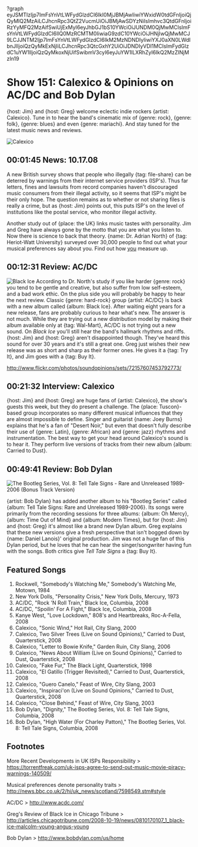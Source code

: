 ?graph eyJSMTIzIjp7ImFsYnVtLWFydGlzdCI6IkI0MjJBMjAwIiwiYWxidW0tdGFnIjoiQjQyMlQ2MzAiLCJhcnRpc3QtZ2VucmUiOiJBMjAwSDYzNiIsImhvc3QtdGFnIjoiRzYyMFQ2MzAifSwiUjExMyI6eyJhbGJ1bS10YWciOiJUNDM0QjMwMCIsImFsYnVtLWFydGlzdCI6IlQ0MzRCMTM0IiwiaG9zdC10YWciOiJHNjIwQjMwMCJ9LCJJNTM2Ijp7ImFsYnVtLWFydGlzdCI6IkM2MzNDNDIyIiwiYXJ0aXN0LWdlbnJlIjoiQzQyMkExNjIiLCJhcnRpc3QtcGxhY2UiOiJDNDIyVDI1MCIsImFydGlzdC1uYW1lIjoiQzQyMkoxNjUifSwibmV3cyI6eyJuYW1lLXRhZyI6IkQ2MzZINjMzIn19

# Show 151: Calexico & Opinions on AC/DC and Bob Dylan
{host: Jim} and {host: Greg} welcome eclectic indie rockers {artist: Calexico}. Tune in to hear the band's cinematic mix of {genre: rock}, {genre: folk}, {genre: blues} and even {genre: mariachi}. And stay tuned for the latest music news and reviews.

![Calexico](http://static.soundopinions.org/images/2008/calexico.jpg)

## 00:01:45 News: 10.17.08
A new British survey shows that people who illegally {tag: file-share} can be deterred by warnings from their internet service providers (ISP's). Thus far letters, fines and lawsuits from record companies haven't discouraged music consumers from their illegal activity, so it seems that ISP's might be their only hope. The question remains as to whether or not sharing files is really a crime, but as {host: Jim} points out, this puts ISP's on the level of institutions like the postal service, who monitor illegal activity.

Another study out of {place: the UK} links music tastes with personality. Jim and Greg have always gone by the motto that you are what you listen to. Now there is science to back that theory. {name: Dr. Adrian North} of {tag: Heriot-Watt University} surveyed over 30,000 people to find out what your musical preferences say about you. Find out how [you](http://news.bbc.co.uk/2/hi/uk_news/scotland/7598549.stm#style) measure up.

## 00:12:31 Review: AC/DC
![Black Ice](http://is1.mzstatic.com/image/thumb/Music4/v4/07/4d/8b/074d8b60-3b27-4527-1243-cf12e0d3759b/source/600x600bb.jpg "5040714/574052242")
According to Dr. North's study if you like harder {genre: rock} you tend to be gentle and creative, but also suffer from low self-esteem, and a bad work ethic. On the plus side you will probably be happy to hear the next review. Classic {genre: hard-rock} group {artist: AC/DC} is back with a new album called {album: Black Ice}. After waiting eight years for a new release, fans are probably curious to hear what's new. The answer is not much. While they are trying out a new distribution model by making their album available only at {tag: Wal-Mart}, AC/DC is not trying out a new sound. On *Black Ice* you'll still hear the band's hallmark rhythms and riffs. {host: Jim} and {host: Greg} aren't disappointed though. They've heard this sound for over 30 years and it's still a great one. Greg just wishes their new release was as short and sharp as their former ones. He gives it a {tag: Try It}, and Jim goes with a {tag: Buy It}.

http://www.flickr.com/photos/soundopinions/sets/72157607453792773/

## 00:21:32 Interview: Calexico
{host: Jim} and {host: Greg} are huge fans of {artist: Calexico}, the show's guests this week, but they do present a challenge. The {place: Tuscon}-based group incorporates so many different musical influences that they are almost impossible to define. Singer and guitarist {name: Joey Burns} explains that he's a fan of  "Desert Noir," but even that doesn't fully describe their use of {genre: Latin}, {genre: African} and {genre: jazz} rhythms and instrumentation. The best way to get your head around Calexico's sound is to hear it. They perform live versions of tracks from their new album {album: Carried to Dust}.

## 00:49:41 Review: Bob Dylan
![The Bootleg Series, Vol. 8: Tell Tale Signs - Rare and Unreleased 1989-2006 (Bonus Track Version)](http://is1.mzstatic.com/image/thumb/Features6/v4/cf/1c/ce/cf1ccece-3fc0-058d-65f3-c926b2aa4425/dj.lwvbdbtx.jpg/600x600bb-85.jpg "462006/293209884")

{artist: Bob Dylan} has added another album to his "Bootleg Series" called {album: Tell Tale Signs: Rare and Unreleased 1989-2006}. Its songs were primarily from the recording sessions for three albums: {album: Oh Mercy}, {album: Time Out of Mind} and {album: Modern Times}, but for {host: Jim} and {host: Greg} it's almost like a brand new Dylan album. Greg explains that these new versions give a fresh perspective that isn't bogged down by {name: Daniel Lanois}' original production. Jim was not a huge fan of this Dylan period, but he loves that he can hear the singer/songwriter having fun with the songs. Both critics give *Tell Tale Signs* a {tag: Buy It}.

## Featured Songs
1. Rockwell, "Somebody's Watching Me," Somebody's Watching Me, Motown, 1984
2. New York Dolls, "Personality Crisis," New York Dolls, Mercury, 1973
3. AC/DC, "Rock 'N Roll Train," Black Ice, Columbia, 2008
4. AC/DC, "Spoilin' For A Fight," Black Ice, Columbia, 2008
5. Kanye West, "Love Lockdown," 808's and Heartbreaks, Roc-A-Fella, 2008
6. Calexico, "Sonic Wind," Hot Rail, City Slang, 2000 
7. Calexico, Two Silver Trees (Live on Sound Opinions)," Carried to Dust, Quarterstick, 2008 
8. Calexico, "Letter to Bowie Knife," Garden Ruin, City Slang, 2006
9. Calexico, "News About William (Live on Sound Opinions)," Carried to Dust, Quarterstick, 2008 
10. Calexico, "Fake Fur," The Black Light, Quarterstick, 1998
11. Calexico, "El Gatillo (Trigger Revisited)," Carried to Dust, Quarterstick, 2008
12. Calexico, "Guero Canelo," Feast of Wire, City Slang, 2003
13. Calexico, "Inspiraci'on (Live on Sound Opinions," Carried to Dust, Quarterstick, 2008
14. Calexico, "Close Behind," Feast of Wire, City Slang, 2003
15. Bob Dylan, "Dignity," The Bootleg Series, Vol. 8: Tell Tale Signs, Columbia, 2008
16. Bob Dylan, "High Water (For Charley Patton)," The Bootleg Series, Vol. 8: Tell Tale Signs, Columbia, 2008

## Footnotes

More Recent Developments in UK ISPs Responsibility > https://torrentfreak.com/uk-isps-agree-to-send-out-music-movie-piracy-warnings-140509/

Musical preferences denote personality traits > http://news.bbc.co.uk/2/hi/uk_news/scotland/7598549.stm#style

AC/DC > http://www.acdc.com/

Greg's Review of Black Ice in Chicago Tribune > http://articles.chicagotribune.com/2008-10-19/news/0810170107_1_black-ice-malcolm-young-angus-young

Bob Dylan > http://www.bobdylan.com/us/home
